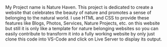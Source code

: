My Project name is Nature Haven. This project is dedicated to create a website that celebrates the beauty of nature and promotes a sense of belonging to the natural world. I use HTML and CSS to provide these features like Blogs, Photos, Services, Nature Projects, etc. on this website but still it is only like a template for nature belonging websites so you can easily contribute to transform it into a fully working website by only just clone this code into VS-Code and click on Live Server to display its output. 

